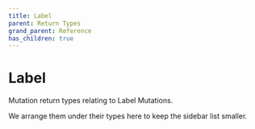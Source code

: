 ```yaml
---
title: Label
parent: Return Types
grand_parent: Reference
has_children: true
---
```


# Label

Mutation return types relating to Label Mutations.

We arrange them under their types here to keep the sidebar list smaller.

